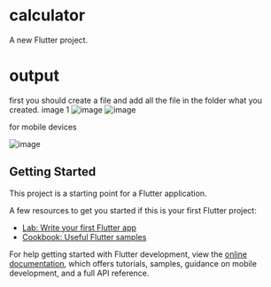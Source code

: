 # calculator

A new Flutter project.

# output
first you should create a file and add all the file in the folder what you created.
image 1
![image](https://github.com/sarojkumar2003/flutter_calculator/assets/90202990/7016d485-2727-4f23-b30c-c39d6c7505fb)
![image](https://github.com/sarojkumar2003/flutter_calculator/assets/90202990/da47fc30-d3a4-4d67-a2fb-236f8e38da0c)

for mobile devices

![image](https://github.com/sarojkumar2003/flutter_calculator/assets/90202990/e06d71d1-b098-43c8-97ed-8e8830500e07)



## Getting Started

This project is a starting point for a Flutter application.

A few resources to get you started if this is your first Flutter project:

- [Lab: Write your first Flutter app](https://docs.flutter.dev/get-started/codelab)
- [Cookbook: Useful Flutter samples](https://docs.flutter.dev/cookbook)

For help getting started with Flutter development, view the
[online documentation](https://docs.flutter.dev/), which offers tutorials,
samples, guidance on mobile development, and a full API reference.
